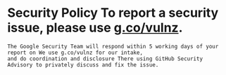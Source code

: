# Security Policy To report a security issue, please use [g.co/vulnz](https://g.co/vulnz).
    The Google Security Team will respond within 5 working days of your report on We use g.co/vulnz for our intake, 
    and do coordination and disclosure There using GitHub Security Advisory to privately discuss and fix the issue.
